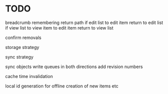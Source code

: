 TODO
===

breadcrumb remembering return path
   if edit list to edit item return to edit list
   if view list to view item to edit item return to view list

confirm removals

storage strategy

sync strategy

sync objects
   write queues in both directions
   add revision numbers

cache time invalidation
   
local id generation for offline creation of new items etc

